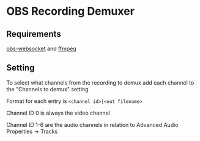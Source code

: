 # OBS Recording Demuxer

## Requirements

[obs-websocket] and [ffmpeg]

## Setting 

To select what channels from the recording to demux add each channel to the "Channels to demux" setting

Format for each entry is `<channel id>|<out filename>`

Channel ID 0 is always the video channel 

Channel ID 1-6 are the audio channels in relation to Advanced Audio Properties -> Tracks

[obs-websocket]: https://obsproject.com/forum/resources/obs-websocket-remote-control-obs-studio-from-websockets.466/
[ffmpeg]: https://ffmpeg.org/